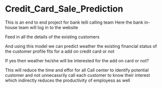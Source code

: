 # Credit_Card_Sale_Prediction


This is an end to end project for bank telli calling team
Here the bank in-house team will log in to the website

Feed in all the details of the existing customers 

And using this model we can predict weather the existing financial status of the customer profile fits for a add on credit card or not

If yes then weather he/she will be interested for the add on card or not?

This will reduce the time and effor for all Call center to identify potential customer and not unnecassrily call each customer to know their interest which indirectly reduces the productivity of employess as well
